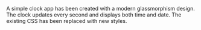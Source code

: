 A simple clock app has been created with a modern glassmorphism design. The clock updates every second and displays both time and date. The existing CSS has been replaced with new styles.